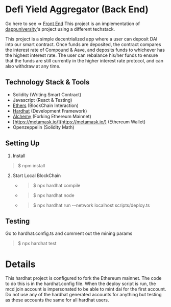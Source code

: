 # Defi Yield Aggregator (Back End)

Go here to see => [Front End](https://github.com/FMA126/merritt-bank-web-app)
This project is an implementation of [dappuniversity](https://github.com/dappuniversity/yield-aggregator)'s project using a different techstack.

This project is a simple decentrialized app where a user can deposit DAI into our smart contract. Once funds are deposited, the contract compares the interest rate of Compound & Aave, and deposits funds to whichever has the highest interest rate. The user can rebalance his/her funds to ensure that the funds are still currently in the higher interest rate protocol, and can also withdraw at any time.

## Technology Stack & Tools

- Solidity (Writing Smart Contract)
- Javascript (React & Testing)
- [Ethers](https://docs.ethers.io/v5/) (BlockChain Interaction)
- [Hardhat](https://hardhat.org/) (Development Framework)
- [Alchemy](https://www.alchemy.com/) (Forking Ethereum Mainnet)
- [https://metamask.io/](https://metamask.io/) (Ethereum Wallet)
- Openzeppelin (Solidity Math)

## Setting Up
1. Install
>$ npm install
2. Start Local BlockChain
    - > $ npx hardhat compile
    - > $ npx hardhat node
    - > $ npx hardhat run --network localhost scripts/deploy.ts

## Testing
Go to hardhat.config.ts and comment out the mining params
> $ npx hardhat test

# Details
This hardhat project is configured to fork the Ethereum mainnet.  The code to do this is in the hardhat.config file.  When the deploy script is run, the mcd join account is impersonated to be able to mint dai for the first account.  Do not use any of the hardhat generated accounts for anything but testing as these accounts the same for all hardhat users. 


